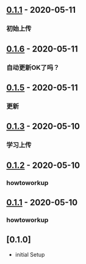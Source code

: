 ## [0.1.1](https://github.com/AlexHsu1987/EV-moban/compare/v0.1.6...v0.1.1) - 2020-05-11

### 初始上传
## [0.1.6](https://github.com/AlexHsu1987/EV-moban/compare/v0.1.5...v0.1.6) - 2020-05-11

### 自动更新OK了吗？
## [0.1.5](https://github.com/AlexHsu1987/EV-moban/compare/v0.1.3...v0.1.5) - 2020-05-11

### 更新
## [0.1.3](https://github.com/AlexHsu1987/EV-moban/compare/v0.1.2...v0.1.3) - 2020-05-10

### 学习上传
## [0.1.2](https://https://github.com/AlexHsu1987/EV-moban/compare/v0.1.1...v0.1.2) - 2020-05-10

### howtoworkup
## [0.1.1](https://https://github.com/AlexHsu1987/EV-moban/compare/v0.1.0...v0.1.1) - 2020-05-10

### howtoworkup
## [0.1.0] 
* initial Setup